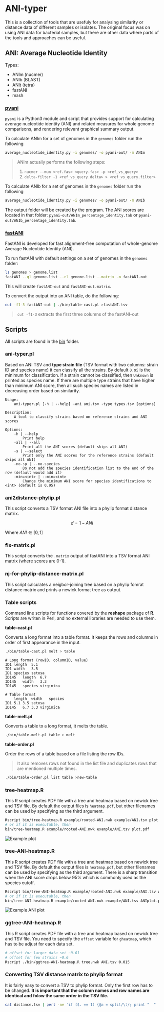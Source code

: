 # ANI-typer

This is a collection of tools that are usefuly for analysing similarity
or distance data of different samples or isolates. The original focus
was on using ANI data for bacterial samples, but there are other data
where parts of the tools and approaches can be useful.

## ANI: Average Nucleotide Identity

Types:

- ANIm (nucmer)
- ANIb (BLAST)
- ANIt (tetra)
- fastANI
- mash

### [pyani](https://github.com/widdowquinn/pyani)

`pyani` is a Python3 module and script that provides support for
calculating average nucleotide identity (ANI) and related measures
for whole genome comparisons, and rendering relevant graphical summary output.

To calculate ANIm for a set of genomes in the `genomes` folder run the following

```bash
average_nucleotide_identity.py -i genomes/ -o pyani-out/ -m ANIm
```

> ANIm actually performs the following steps:
>
> 1. `nucmer --mum <ref.fas> <query.fas> -p <ref_vs_query>`
> 2. `delta-filter -1 <ref_vs_query.delta> > <ref_vs_query.filter>`

To calculate ANIb for a set of genomes in the `genomes` folder run the following

```bash
average_nucleotide_identity.py -i genomes/ -o pyani-out/ -m ANIb
```

The output folder will be created by the program. The ANI scores are located in
that folder: `pyani-out/ANIm_percentage_identity.tab` or `pyani-out/ANIb_percentage_identity.tab`.

### [fastANI](https://github.com/ParBLiSS/FastANI)

FastANI is developed for fast alignment-free computation of whole-genome Average Nucleotide Identity (ANI).

To run fastANI with default settings on a set of genomes in the `genomes` folder:

```bash
ls genomes > genome.list
fastANI --ql genome.list --rl genome.list --matrix -o fastANI-out
```

This will create `fastANI-out` and `fastANI-out.matrix`.

To convert the output into an ANI table, do the following:

```bash
cut -f1-3 fastANI-out | ./bin/table-cast.pl >fastANI.tsv
```

> `cut -f1-3` extracts the first three columns of the fastANI-out

## Scripts

All scripts are found in the [bin](bin) folder.

### ani-typer.pl

Based on ANI TSV and **type strain file** (TSV format with two columns: strain ID and species name) it can classify all the strains.
By default `0.95` is the minimum for classification. If a strain cannot be classified, then `Unknown` is printed as species name.
If there are multiple type strains that have higher than minimum ANI score, then all such species names are listed in decreasing order based on similarity.

```text
Usage:
	ani-typer.pl [-h | --help] -ani ani.tsv -type types.tsv [options]

Description:
	A tool to classify strains based on reference strains and ANI scores

Options:
	-h | --help
		Print help
	-all | --all
		Print all the ANI scores (default skips all ANI)
	-s | --select
		Print only the ANI scores for the reference strains (default skips all ANI)
	-no-sp | --no-species
		Do not add the species identification list to the end of the row (default would add it)
	-min=<int> | --min=<int>
		Change the minimum ANI score for species identifications to <int> (default is 0.95)
```

### ani2distance-phylip.pl

This script converts a TSV format ANI file into a phylip format distance matrix.

```math
d = 1 - ANI
```
Where $`ANI \in [0,1]`$

### fix-matrix.pl

This script converts the `.matrix` output of fastANI into a TSV format ANI matrix (where scores are 0-1).

### nj-for-phylip-distance-matrix.pl

This script calculates a neigbor-joining tree based on a phylip fomrat distance matrix and prints a newick format tree as output.

### Table scripts

Command line scripts for functions covered by the **reshape** package of **R**.
Scripts are writen in Perl, and no external libraries are needed to use them.

**table-cast.pl**

Converts a long format into a table format. It keeps the rows and columns in order of
first appearance in the input.

```bash
./bin/table-cast.pl melt > table
```

```text
# Long format (rowID, columnID, value)
ID1	length	5.1
ID1	width	3.5
ID1	species	setosa
ID145	length	6.7
ID145	width	3.3
ID145	species	virginica
```

```text
# Table format
	length	width	species
ID1	5.1	3.5	setosa
ID145	6.7	3.3	virginica
```

**table-melt.pl**

Converts a table to a long format, it melts the table.

```bash
./bin/table-melt.pl table > melt
```

**table-order.pl**

Order the rows of a table based on a file listing the row IDs.
> It also removes rows not found in the list file and duplicates rows that are mentioned multiple times.

```bash
./bin/table-order.pl list table >new-table
```

### tree-heatmap.R

This R script creates PDF file with a tree and heatmap based on newick tree and TSV file.
By default the output files is `heatmap.pdf`, but other filenames can be used by specifying as
the third argument.

```bash
Rscript bin/tree-heatmap.R example/rooted-ANI.nwk example/ANI.tsv plot.pdf
# or if it is executable, then
bin/tree-heatmap.R example/rooted-ANI.nwk example/ANI.tsv plot.pdf
```

![Example plot](example/heatmap.png)

### tree-ANI-heatmap.R

This R script creates PDF file with a tree and heatmap based on newick tree and TSV file.
By default the output files is `heatmap.pdf`, but other filenames can be used by specifying as
the third argument. There is a sharp transition when the ANI score drops below 95%
which is commonly used as the species cutoff.

```bash
Rscript bin/tree-ANI-heatmap.R example/rooted-ANI.nwk example/ANI.tsv ANIplot.pdf
# or if it is executable, then
bin/tree-ANI-heatmap.R example/rooted-ANI.nwk example/ANI.tsv ANIplot.pdf
```

![Example ANI plot](example/ANIplot.png)


### ggtree-ANI-heatmap.R

This R script creates PDF file with a tree and heatmap based on newick tree and TSV file.
You need to specify the `offset` variable for `gheatmap`, which has to be adjust for each data set.

```bash
# offset for larger data set ~0.01
# offset for few strains ~0.6
Rscript ./bin/ggtree-ANI-heatmap.R tree.nwk ANI.tsv 0.015
```

### Converting TSV distance matrix to phylip format

It is fairly easy to convert a TSV to phylip format.
Only the first row has to be changed. **It is important that the column names and row names are identical and folow the same order in the TSV file.**

```bash
cat distance.tsv | perl -ne 'if ($. == 1) {@a = split/\t/; print "  " . (scalar(@a) - 1) . "\n"} else { print }' >ditance.phy
```
